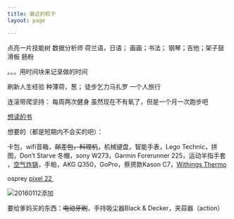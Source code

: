 ```yaml
---
title: 最近的粽子
layout: page

---
```


点亮一片技能树
数据分析师
荷兰语，日语；
画画；书法；
钢琴；吉他；架子鼓
滑板
肠粉

。。。用时间块来记录做的时间


刷新人生经验
种薄荷，葱；
徒步乞力马扎罗
一个人旅行

连滚带爬坚持：
每周两次健身
虽然现在不有氧了，但是一个月一次跑步吧

[想读的书][1]

想要的（都是短期内不会买的吧）：

卡包，wifi音箱，<del>邮差包，料理机</del>，机械键盘，智能手表，Lego Technic，拼图，Don’t Starve 冬帽，sony W273，Garmin Forerunner 225，运动半指手套 ，[空气炸锅][2]，手帕，AKG Q350，GoPro，蔡赟款Kason C7，[Withings Thermo][3]

osprey [pixel 22][4][ ][5]

![20160112添加][image-1] 
<!-- 20060112 -->


要给爹妈买的东西：<del>电动牙刷</del>，手持吸尘器Black & Decker，夹蒜器（action）




[1]:	https://book.douban.com/mine?status=wish
[2]:	http://www.amazon.com/Avalon-Bay-AB-Airfryer100B-Airfryer-Black/dp/B00NU68QWA "https://www.douban.com/people/piepiecharlene/status/1734066153/"
[3]:	http://www.smartlifein.com/medical/201607/13813.html#0-tsina-1-99215-397232819ff9a47a7b7e80a40613cfe1
[4]:	http://post.smzdm.com/p/467253/
[5]:	http://www.ospreypacks.com.cn/product/959

[image-1]:	http://7xo4c2.com1.z0.glb.clouddn.com/dontstarve.JPG